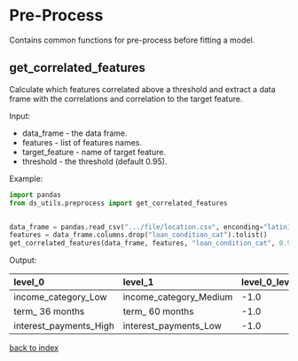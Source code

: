# Pre-Process
Contains common functions for pre-process before fitting a model.
## get_correlated_features
Calculate which features correlated above a threshold and extract a data frame with the correlations and correlation to 
the target feature.

Input:
* data_frame - the data frame.
* features - list of features names.
* target_feature - name of target feature.
* threshold - the threshold (default 0.95).

Example:
```python
import pandas
from ds_utils.preprocess import get_correlated_features


data_frame = pandas.read_csv(".../file/location.csv", enconding="latin1")
features = data_frame.columns.drop("loan_condition_cat").tolist()
get_correlated_features(data_frame, features, "loan_condition_cat", 0.95)
```

Output:

|level_0|level_1|level_0_level_1_corr|level_0_target_corr|level_1_target_corr|
|:------|:------|:-------------------|:------------------|:------------------|
|income_category_Low|income_category_Medium|-1.0|-0.119|0.119|
|term_ 36 months|term_ 60 months|-1.0|-0.119|0.119|
|interest_payments_High|interest_payments_Low|-1.0|-0.119|0.119|

[back to index](index.md)